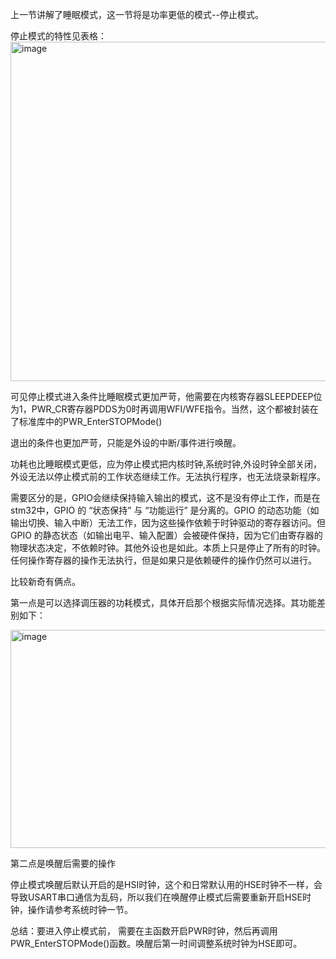   上一节讲解了睡眠模式，这一节将是功率更低的模式--停止模式。

  停止模式的特性见表格：
  <img width="921" height="543" alt="image" src="https://github.com/user-attachments/assets/64c45061-9ec9-4e4c-a1a1-c1e96cf908c6" />

  可见停止模式进入条件比睡眠模式更加严苛，他需要在内核寄存器SLEEPDEEP位为1，PWR_CR寄存器PDDS为0时再调用WFI/WFE指令。当然，这个都被封装在了标准库中的PWR_EnterSTOPMode()

  退出的条件也更加严苛，只能是外设的中断/事件进行唤醒。

  功耗也比睡眠模式更低，应为停止模式把内核时钟,系统时钟,外设时钟全部关闭，外设无法以停止模式前的工作状态继续工作。无法执行程序，也无法烧录新程序。

  需要区分的是，GPIO会继续保持输入输出的模式，这不是没有停止工作，而是在stm32中，GPIO 的 “状态保持” 与 “功能运行” 是分离的。GPIO 的动态功能（如输出切换、输入中断）无法工作，因为这些操作依赖于时钟驱动的寄存器访问。但 GPIO 的静态状态（如输出电平、输入配置）会被硬件保持，因为它们由寄存器的物理状态决定，不依赖时钟。其他外设也是如此。本质上只是停止了所有的时钟。任何操作寄存器的操作无法执行，但是如果只是依赖硬件的操作仍然可以进行。
  
  比较新奇有俩点。

  第一点是可以选择调压器的功耗模式，具体开启那个根据实际情况选择。其功能差别如下：

  <img width="723" height="349" alt="image" src="https://github.com/user-attachments/assets/b3907e57-2122-42a4-818b-f47647e5e56c" />

  第二点是唤醒后需要的操作

  停止模式唤醒后默认开启的是HSI时钟，这个和日常默认用的HSE时钟不一样，会导致USART串口通信为乱码，所以我们在唤醒停止模式后需要重新开启HSE时钟，操作请参考系统时钟一节。

  总结：要进入停止模式前， 需要在主函数开启PWR时钟，然后再调用PWR_EnterSTOPMode()函数。唤醒后第一时间调整系统时钟为HSE即可。
